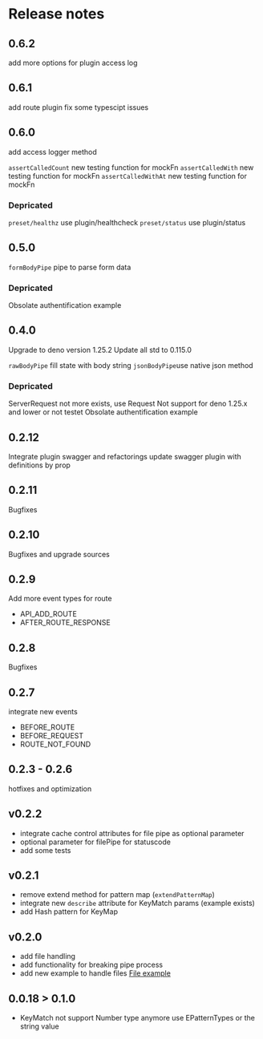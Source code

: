 # Release notes

## 0.6.2
add more options for plugin access log

## 0.6.1
add route plugin
fix some typescipt issues


## 0.6.0
add access logger method

`assertCalledCount` new testing function for mockFn
`assertCalledWith` new testing function for mockFn
`assertCalledWithAt` new testing function for mockFn

### Depricated
`preset/healthz` use plugin/healthcheck
`preset/status` use plugin/status

## 0.5.0
`formBodyPipe` pipe to parse form data

### Depricated
Obsolate authentification example

## 0.4.0
Upgrade to deno version 1.25.2
Update all std to 0.115.0

`rawBodyPipe` fill state with body string
`jsonBodyPipe`use native json method

### Depricated
ServerRequest not more exists, use Request
Not support for deno 1.25.x and lower or not testet
Obsolate authentification example

## 0.2.12

Integrate plugin swagger and refactorings update swagger plugin with definitions
by prop

## 0.2.11

Bugfixes

## 0.2.10

Bugfixes and upgrade sources

## 0.2.9

Add more event types for route

- API_ADD_ROUTE
- AFTER_ROUTE_RESPONSE

## 0.2.8

Bugfixes

## 0.2.7

integrate new events

- BEFORE_ROUTE
- BEFORE_REQUEST
- ROUTE_NOT_FOUND

## 0.2.3 - 0.2.6

hotfixes and optimization

## v0.2.2

- integrate cache control attributes for file pipe as optional parameter
- optional parameter for filePipe for statuscode
- add some tests

## v0.2.1

- remove extend method for pattern map (`extendPatternMap`)
- integrate new `describe` attribute for KeyMatch params (example exists)
- add Hash pattern for KeyMap

## v0.2.0

- add file handling
- add functionality for breaking pipe process
- add new example to handle files
  [File example](https://deno.land/x/deno_api_server/example/static-file.ts)

## 0.0.18 > 0.1.0

- KeyMatch not support Number type anymore use EPatternTypes or the string value
